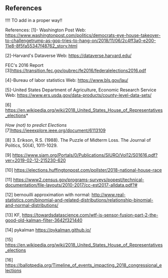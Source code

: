 
## References

!!!! TO add in a proper way!!

References:
 [1]- Washington Post
Web: 
https://www.washingtonpost.com/politics/democrats-eye-house-takeover-to-challengetrump-as-gop-tries-to-hang-on/2018/11/06/2c4ff3a0-e200-11e8-8f5fa55347f48762_story.html

[2]-Harvard's Dataverse
Web: 
https://dataverse.harvard.edu/

FEC's 2016 Report 
[3]https://transition.fec.gov/pubrec/fe2016/federalelections2016.pdf

[4]-Bureau of labor statistics
Web: 
https://www.bls.gov/lau/

[5]-United States Department of Agriculture, Economic Research Service
Web: 
https://www.ers.usda.gov/data-products/county-level-data-sets/

[6] https://en.wikipedia.org/wiki/2018_United_States_House_of_Representatives_elections*

_How (not) to predict Elections_
[7]https://ieeexplore.ieee.org/document/6113109

[8] 3. Erikson, R.S. (1988). The Puzzle of Midterm Loss. The Journal of Politics, 50(4), 1011-1029.

[9] https://www.siam.org/Portals/0/Publications/SIURO/Vol12/S01616.pdf?ver=2019-02-12-215230-620

[10] https://elections.huffingtonpost.com/pollster/2018-national-house-race

[11] https://www2.census.gov/programs-surveys/popest/technical-documentation/file-layouts/2010-2017/cc-est2017-alldata.pdf?#

[12] bernouilli approximation with normal: http://www.real-statistics.com/binomial-and-related-distributions/relationship-binomial-and-normal-distributions/

[13] KF, https://towardsdatascience.com/wtf-is-sensor-fusion-part-2-the-good-old-kalman-filter-3642f321440

[14] pykalman https://pykalman.github.io/    

[15] https://en.wikipedia.org/wiki/2018_United_States_House_of_Representatives_elections

[16] https://ballotpedia.org/Timeline_of_events_impacting_2018_congressional_elections
